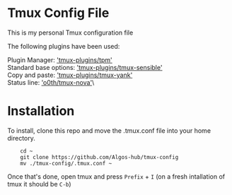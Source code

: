# Tmux Config File

This is my personal Tmux configuration file

The following plugins have been used:

Plugin Manager: ['tmux-plugins/tpm'](https://github.com/tmux-plugins/tpm)\
Standard base options: ['tmux-plugins/tmux-sensible'](https://github.com/tmux-plugins/tmux-sensible)\
Copy and paste: ['tmux-plugins/tmux-yank'](https://github.com/tmux-plugins/tmux-yank)\
Status line: ['o0th/tmux-nova'](https://github.com/o0th/tmux-nova)\

# Installation

To install, clone this repo and move the .tmux.conf file into your home directory.

```
    cd ~
    git clone https://github.com/Algos-hub/tmux-config
    mv ./tmux-config/.tmux.conf ~
```
Once that's done, open tmux and press `Prefix` + `I` (on a fresh intallation of tmux it should be `C-b`)

